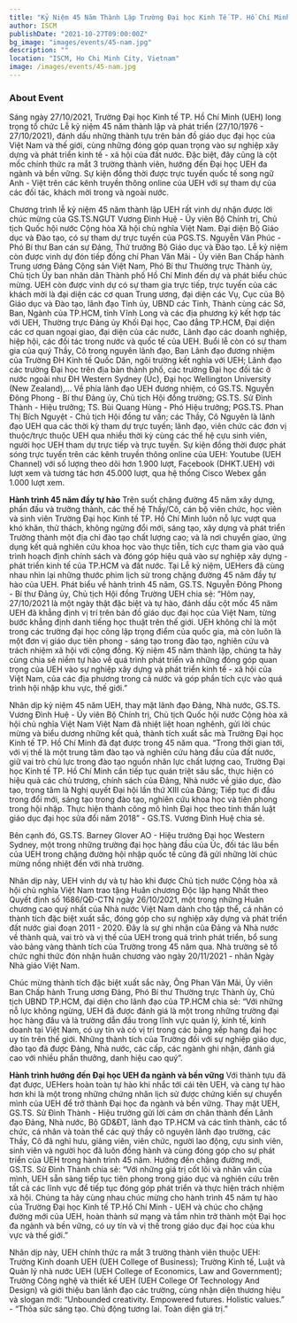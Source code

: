 ```yaml
---
title: "Kỷ Niệm 45 Năm Thành Lập Trường Đại học Kinh Tế TP. Hồ Chí Minh Hướng Đến Đại Học UEH Đa Ngành và Bền Vững"
author: ISCM
publishDate: "2021-10-27T09:00:00Z"
bg_image: "images/events/45-nam.jpg"
description: ""
location: "ISCM, Ho Chi Minh City, Vietnam"
image: /images/events/45-nam.jpg
---
```


### About Event
<!--StartFragment-->

Sáng ngày 27/10/2021, Trường Đại học Kinh tế TP. Hồ Chí Minh (UEH) long trọng tổ chức Lễ kỷ niệm 45 năm thành lập và phát triển (27/10/1976 - 27/10/2021), đánh dấu những thành tựu trên bản đồ giáo dục đại học của Việt Nam và thế giới, cùng những đóng góp quan trọng vào sự nghiệp xây dựng và phát triển kinh tế - xã hội của đất nước. Đặc biệt, đây cũng là cột mốc chính thức ra mắt 3 trường thành viên, hướng đến Đại học UEH đa ngành và bền vững. Sự kiện đồng thời được trực tuyến quốc tế song ngữ Anh - Việt trên các kênh truyền thông online của UEH với sự tham dự của các đối tác, khách mời trong và ngoài nước.

Chương trình lễ kỷ niệm 45 năm thành lập UEH rất vinh dự nhận được lời chúc mừng của GS.TS.NGƯT Vương Đình Huệ - Ủy viên Bộ Chính trị, Chủ tịch Quốc hội nước Cộng hòa Xã hội chủ nghĩa Việt Nam. Đại diện Bộ Giáo dục và Đào tạo, có sự tham dự trực tuyến của PGS.TS. Nguyễn Văn Phúc - Phó Bí thư Ban cán sự Đảng, Thứ trưởng Bộ Giáo dục và Đào tạo.
Lễ kỷ niệm còn được vinh dự đón tiếp đồng chí Phan Văn Mãi - Ủy viên Ban Chấp hành Trung ương Đảng Cộng sản Việt Nam, Phó Bí thư Thường trực Thành ủy, Chủ tịch Ủy ban nhân dân Thành phố Hồ Chí Minh đến dự và phát biểu chúc mừng.
UEH còn được vinh dự có sự tham gia trực tiếp, trực tuyến của các khách mời là đại diện các cơ quan Trung ương, đại diện các Vụ, Cục của Bộ Giáo dục và Đào tạo, lãnh đạo Tỉnh ủy, UBND các Tỉnh, Thành cùng các Sở, Ban, Ngành của TP.HCM, tỉnh Vĩnh Long và các địa phương ký kết hợp tác với UEH, Thường trực Đảng ủy Khối Đại học, Cao đẳng TP.HCM, Đại diện các cơ quan ngoại giao, đại diện của các nước, Lãnh đạo các doanh nghiệp, hiệp hội, các đối tác trong nước và quốc tế của UEH.
Buổi lễ còn có sự tham gia của quý Thầy, Cô trong nguyên lãnh đạo, Ban Lãnh đạo đương nhiệm của Trường ĐH Kinh tế Quốc Dân, ngôi trường kết nghĩa với UEH; Lãnh đạo các trường Đại học trên địa bàn thành phố, các trường Đại học đối tác ở nước ngoài như ĐH Western Sydney (Úc), Đại học Wellington University (New Zealand),…
Về phía lãnh đạo UEH đương nhiệm, có GS.TS. Nguyễn Đông Phong - Bí thư Đảng ủy, Chủ tịch Hội đồng trường; GS.TS. Sử Đình Thành - Hiệu trưởng; TS. Bùi Quang Hùng - Phó Hiệu trưởng; PGS.TS. Phan Thị Bích Nguyệt - Chủ tịch Hội đồng tư vấn; các Thầy, Cô Nguyên là lãnh đạo UEH qua các thời kỳ tham dự trực tuyến; lãnh đạo, viên chức các đơn vị thuộc/trực thuộc UEH qua nhiều thời kỳ cùng các thế hệ cựu sinh viên, người học UEH tham dự trực tiếp và trực tuyến. Sự kiện đồng thời được phát sóng trực tuyến trên các kênh truyền thông online của UEH: Youtube (UEH Channel) với số lượng theo dõi hơn 1.900 lượt, Facebook (DHKT.UEH) với lượt xem và tương tác hơn 45.000 lượt, qua hệ thống Cisco Webex gần 1.000 lượt xem.

**Hành trình 45 năm đầy tự hào**
Trên suốt chặng đường 45 năm xây dựng, phấn đấu và trưởng thành, các thế hệ Thầy/Cô, cán bộ viên chức, học viên và sinh viên Trường Đại học Kinh tế TP. Hồ Chí Minh luôn nỗ lực vượt qua khó khăn, thử thách, không ngừng đổi mới, sáng tạo, xây dựng và phát triển Trường thành một địa chỉ đào tạo chất lượng cao; và là nơi chuyển giao, ứng dụng kết quả nghiên cứu khoa học vào thực tiễn, tích cực tham gia vào quá trình hoạch định chính sách và đóng góp hiệu quả vào sự nghiệp xây dựng - phát triển kinh tế của TP.HCM và đất nước. Tại Lễ kỷ niệm, UEHers đã cùng nhau nhìn lại những thước phim lịch sử trong chặng đường 45 năm đầy tự hào của UEH.
Phát biểu về hành trình 45 năm, GS.TS. Nguyễn Đông Phong - Bí thư Đảng ủy, Chủ tịch Hội đồng Trường UEH chia sẻ: “Hôm nay, 27/10/2021 là một ngày thật đặc biệt và tự hào, đánh dấu cột mốc 45 năm UEH đã khẳng định vị trí trên bản đồ giáo dục đại học của Việt Nam, từng bước khẳng định danh tiếng học thuật trên thế giới. UEH không chỉ là một trong các trường đại học công lập trọng điểm của quốc gia, mà còn luôn là một đơn vị giáo dục tiên phong - sáng tạo trong đào tạo, nghiên cứu và trách nhiệm xã hội với cộng đồng. Kỷ niệm 45 năm thành lập, chúng ta hãy cùng chia sẻ niềm tự hào về quá trình phát triển và những đóng góp quan trọng của UEH vào sự nghiệp xây dựng và phát triển kinh tế - xã hội của Việt Nam, của các địa phương trong cả nước và góp phần tích cực vào quá trình hội nhập khu vực, thế giới.”

Nhân dịp kỷ niệm 45 năm UEH, thay mặt lãnh đạo Đảng, Nhà nước, GS.TS. Vương Đình Huệ - Ủy viên Bộ Chính trị, Chủ tịch Quốc hội nước Cộng hòa xã hội chủ nghĩa Việt Nam Việt Nam đã nhiệt liệt hoan nghênh, gửi lời chúc mừng và biểu dương những kết quả, thành tích xuất sắc mà Trường Đại học Kinh tế TP. Hồ Chí Minh đã đạt được trong 45 năm qua. “Trong thời gian tới, với vị thế là một trung tâm đào tạo và nghiên cứu hàng đầu của đất nước, giữ vai trò chủ lực trong đào tạo nguồn nhân lực chất lượng cao, Trường Đại học Kinh tế TP. Hồ Chí Minh cần tiếp tục quán triệt sâu sắc, thực hiện có hiệu quả các chủ trương, chính sách của Đảng, Nhà nước về giáo dục, đào tạo, trọng tâm là Nghị quyết Đại hội lần thứ XIII của Đảng; Tiếp tục đi đầu trong đổi mới, sáng tạo trong đào tạo, nghiên cứu khoa học và tiên phong trong hội nhập. Thực hiện thành công mô hình Đại học theo tinh thần luật giáo dục đại học sửa đổi năm 2018” - GS.TS. Vương Đình Huệ chia sẻ.

Bên cạnh đó, GS.TS. Barney Glover AO - Hiệu trưởng Đại học Western Sydney, một trong những trường đại học hàng đầu của Úc, đối tác lâu bền của UEH trong chặng đường hội nhập quốc tế cũng đã gửi những lời chúc mừng nồng nhiệt đến với nhà trường.

Nhân dịp này, UEH vinh dự và tự hào khi được Chủ tịch nước Cộng hòa xã hội chủ nghĩa Việt Nam trao tặng Huân chương Độc lập hạng Nhất theo Quyết định số 1686/QĐ-CTN ngày 26/10/2021, một trong những Huân chương cao quý nhất của Nhà nước Việt Nam dành cho tập thể, cá nhân có thành tích đặc biệt xuất sắc, đóng góp cho sự nghiệp xây dựng và phát triển đất nước giai đoạn 2011 - 2020. Đây là sự ghi nhận của Đảng và Nhà nước về thành quả, vai trò và vị thế của UEH trong quá trình phát triển, bổ sung vào bảng vàng thành tích của Trường trong 45 năm qua. Nhà trường sẽ tổ chức nghi thức đón nhận huân chương vào ngày 20/11/2021 - nhân Ngày Nhà giáo Việt Nam.

Chúc mừng thành tích đặc biệt xuất sắc này, Ông Phan Văn Mãi, Ủy viên Ban Chấp hành Trung ương Đảng, Phó Bí thư Thường trực Thành ủy, Chủ tịch UBND TP.HCM, đại diện cho lãnh đạo của TP.HCM chia sẻ: “Với những nỗ lực không ngừng, UEH đã được đánh giá là một trong những trường đại học hàng đầu và là trường dẫn đầu trong lĩnh vực quản lý, kinh tế, kinh doanh tại Việt Nam, có uy tín và có vị trí trong các bảng xếp hạng đại học uy tín trên thế giới. Những thành tích của Trường đối với sự nghiệp giáo dục, đào tạo đã được Đảng, Nhà nước, các cấp, các ngành ghi nhận, đánh giá cao với nhiều phần thưởng, danh hiệu cao quý”.

**Hành trình hướng đến Đại học UEH đa ngành và bền vững**
Với thành tựu đã đạt được, UEHers hoàn toàn tự hào khi nhắc tới cái tên UEH, và càng tự hào hơn khi là một trong những chứng nhân lịch sử được chứng kiến sự chuyển mình của UEH để trở thành Đại học đa ngành và bền vững. Thay mặt UEH, GS.TS. Sử Đình Thành - Hiệu trưởng gửi lời cảm ơn chân thành đến Lãnh đạo Đảng, Nhà nước, Bộ GD&ĐT, lãnh đạo TP.HCM và các tỉnh thành, các tổ chức, cá nhân và toàn thể các quý thầy cô nguyên lãnh đạo trường, các Thầy, Cô đã nghỉ hưu, giảng viên, viên chức, người lao động, cựu sinh viên, sinh viên và người học đã luôn đồng hành và cùng đóng góp cho sự phát triển của UEH trong hành trình 45 năm. Hướng đến chặng đường mới, GS.TS. Sử Đình Thành chia sẻ: “Với những giá trị cốt lõi và nhân văn của mình, UEH sẵn sàng tiếp tục tiên phong trong giáo dục và nghiên cứu trên tất cả các lĩnh vực để tiếp tục đóng góp phát triển và thực hiện trách nhiệm xã hội. Chúng ta hãy cùng nhau chúc mừng cho hành trình 45 năm tự hào của Trường Đại học Kinh tế TP.Hồ Chí Minh - UEH và chúc cho chặng đường mới của UEH, hoàn thành sứ mạng và tầm nhìn trở thành một Đại học đa ngành và bền vững, có uy tín và vị thế trong giáo dục đại học của khu vực và thế giới.”

Nhân dịp này, UEH chính thức ra mắt 3 trường thành viên thuộc UEH: Trường Kinh doanh UEH (UEH College of Business); Trường Kinh tế, Luật và Quản lý nhà nước UEH (UEH College of Economics, Law and Government); Trường Công nghệ và thiết kế UEH (UEH College Of Technology And Design) và giới thiệu ban lãnh đạo các trường, cùng nhận diện thương hiệu và slogan mới: “Unbounded creativity. Empowered futures. Holistic values.” - “Thỏa sức sáng tạo. Chủ động tương lai. Toàn diện giá trị.”

<!--EndFragment-->
